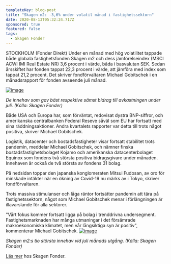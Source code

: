 ```yaml
---
templateKey: blog-post
title: "Skagen m2: -3,6% under volatil månad i fastighetssektorn"
date: 2020-08-13T05:32:24.717Z
sponsored: true
featured: false
tags:
  - Skagen Fonder
---
```

<!--StartFragment-->

STOCKHOLM (Fonder Direkt) Under en månad med hög volatilitet tappade både globala fastighetsfonden Skagen m2 och dess jämförelseindex (MSCI ACWI IMI Real Estate NR) 3,6 procent i värde, båda i basvalutan SEK. Sedan årsskiftet har fonden tappat 22,3 procent i värde, att jämföra med index som tappat 21,2 procent. Det skriver fondförvaltaren Michael Gobitschek i en månadsrapport för fonden avseende juli månad.

[![image](https://i.direkt.se/200812/587828101.png)](https://i.direkt.se/200812/587828101.png)

*De innehav som gav bäst respektive sämst bidrag till avkastningen under juli. (Källa: Skagen Fonder)*

Både USA och Europa har, som förväntat, redovisat dystra BNP-siffror, och amerikanska centralbanken Federal Reseve såväl som EU har fortsatt med sina räddningsaktioner. Andra kvartalets rapporter var detta till trots något positiva, skriver Michael Gobitschek.

Logistik, datacenter och bostadsfastigheter visar fortsatt stabilitet trots pandemin, meddelar Michael Gobitschek, och nämner finska bostadsfastighetsbolaget Kojamo och amerikanska datacenterbolaget Equinox som fondens två största positiva bidragsgivare under månaden. Innehaven är också de två största av fondens 31 bolag.

På nedsidan toppar den japanska konglomeraten Mitsui Fudosan, av oro för minskade intäkter när en ökning av Covid-19 nu märks av i Tokyo, skriver fondförvaltaren.

Trots massiva stimulanser och låga räntor fortsätter pandemin att tära på fastighetssektorn, något som Michael Gobitschek menar i förlängningen är illavarslande för alla sektorer.

"Vårt fokus kommer fortsatt ligga på bolag i trenddrivna undersegment. Fastighetsmarknaden har många utmaningar i det försämrade makroekonomiska klimatet, men vår långsiktiga syn är positiv", kommenterar Michael Gobitschek. [![image](https://i.direkt.se/200812/587828102.png)](https://i.direkt.se/200812/587828102.png)

*Skagen m2:s tio största innehav vid juli månads utgång. (Källa: Skagen Fonder)*

[Läs mer](https://www.skagenfonder.se/globalassets/pdfs/status-reports/sweden/skagen-m2-a/2020/20200731_skagen-m2-a-juli.pdf) hos Skagen Fonder.

<!--EndFragment-->